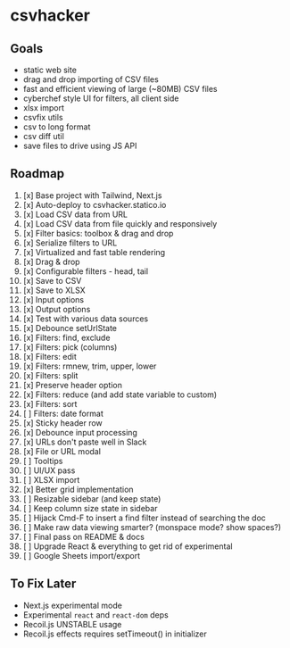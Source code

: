 # csvhacker

## Goals

- static web site
- drag and drop importing of CSV files
- fast and efficient viewing of large (~80MB) CSV files
- cyberchef style UI for filters, all client side
- xlsx import
- csvfix utils
- csv to long format
- csv diff util
- save files to drive using JS API

## Roadmap

1. [x] Base project with Tailwind, Next.js
1. [x] Auto-deploy to csvhacker.statico.io
1. [x] Load CSV data from URL
1. [x] Load CSV data from file quickly and responsively
1. [x] Filter basics: toolbox & drag and drop
1. [x] Serialize filters to URL
1. [x] Virtualized and fast table rendering
1. [x] Drag & drop
1. [x] Configurable filters - head, tail
1. [x] Save to CSV
1. [x] Save to XLSX
1. [x] Input options
1. [x] Output options
1. [x] Test with various data sources
1. [x] Debounce setUrlState
1. [x] Filters: find, exclude
1. [x] Filters: pick (columns)
1. [x] Filters: edit
1. [x] Filters: rmnew, trim, upper, lower
1. [x] Filters: split
1. [x] Preserve header option
1. [x] Filters: reduce (and add state variable to custom)
1. [x] Filters: sort
1. [ ] Filters: date format
1. [x] Sticky header row
1. [x] Debounce input processing
1. [x] URLs don't paste well in Slack
1. [x] File or URL modal
1. [ ] Tooltips
1. [ ] UI/UX pass
1. [ ] XLSX import
1. [x] Better grid implementation
1. [ ] Resizable sidebar (and keep state)
1. [ ] Keep column size state in sidebar
1. [ ] Hijack Cmd-F to insert a find filter instead of searching the doc
1. [ ] Make raw data viewing smarter? (monspace mode? show spaces?)
1. [ ] Final pass on README & docs
1. [ ] Upgrade React & everything to get rid of experimental
1. [ ] Google Sheets import/export

## To Fix Later

- Next.js experimental mode
- Experimental `react` and `react-dom` deps
- Recoil.js UNSTABLE usage
- Recoil.js effects requires setTimeout() in initializer
